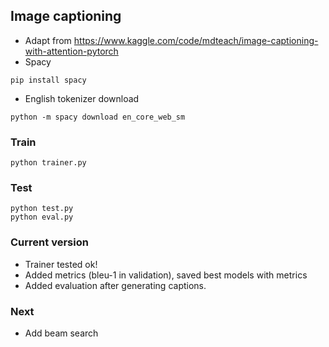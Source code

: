 ## Image captioning

- Adapt from https://www.kaggle.com/code/mdteach/image-captioning-with-attention-pytorch
- Spacy

```
pip install spacy
```

- English tokenizer download
```
python -m spacy download en_core_web_sm
```

### Train

```
python trainer.py
```
### Test
```
python test.py
python eval.py
```

### Current version

- Trainer tested ok!
- Added metrics (bleu-1 in validation), saved best models with metrics
- Added evaluation after generating captions.

### Next
- Add beam search

